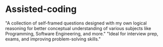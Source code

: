 # Assisted-coding
"A collection of self-framed questions designed with my own logical reasoning for better conceptual understanding of various subjects like Programming, Software Engineering, and more." "Ideal for interview prep, exams, and improving problem-solving skills."
